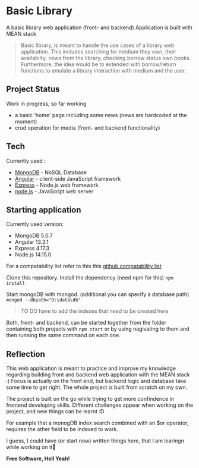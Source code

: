 # Basic Library
A basic library web application (front- and backend)
Application is built with MEAN stack

>Basic library, is meant to handle the use cases of a library web application. This includes searching for medium they own, their availabilty, news from the library, checking borrow status own books.
>Furthermore, the idea would be to extended with borrow/return functions to emulate a library interaction with medium and the user. 

## Project Status
Work in progress, so far working
- a basic 'home' page including some news (news are hardcoded at the moment)
- crud operation for media (front- and backend functionality)


## Tech

Currently used :

- [MongoDB] - NoSQL Database
- [Angular] - client-side JavaScript framework
- [Express] - Node.js web framework
- [node.js] - JavaScript web server 

## Starting application
Currently used version:
- MongoDB 5.0.7
- Angular 13.3.1
- Express 4.17.3
- Node.js 14.15.0
 
For a compatability list refer to this this [github compatability list]

Clone this repository. Install the dependency (need npm for this)
``
npm install
``

Start mongoDB with mongod. (additional you can specify a database path)
``
mongod --dbpath="D:\data\db"
``

> TO DO
> have to add the indexes that need to be created here
>

Both, front- and backend, can be started together from the folder containing both projects with
``
npm start
``
or by using nagivating to them and then running the same command on each one.


## Reflection
This web application is meant to practice and improve my knowledge regarding building front and backend web application with the MEAN stack :)
Focus is actually on the front end, but backend logic and database take some time to get right. The whole project is built from scratch on my own.

The project is built on the go while trying to get more confindence in frontend developing skills.
Different challenges appear when working on the project, and new things can be learnt :D

For example that a monogDB index search combined with an $or operator, requires the other field to be indexed to work.


I guess, I could have (or start now) written things here, that I am learingn while working on it🤔


<!---
## License

MIT
--->

**Free Software, Hell Yeah!**

[//]: # (These are reference links used in the body of this note and get stripped out when the markdown processor does its job. There is no need to format nicely because it shouldn't be seen. Thanks SO -  // created with https://dillinger.io/ // http://stackoverflow.com/questions/4823468/store-comments-in-markdown-syntax)

   [node.js]: <http://nodejs.org>
   [express]: <http://expressjs.com>
   [Angular]: <https://angular.io/>
   [MongoDB]: <https://www.mongodb.com/>
   [github compatability list]: <https://gist.github.com/LayZeeDK/c822cc812f75bb07b7c55d07ba2719b3>

